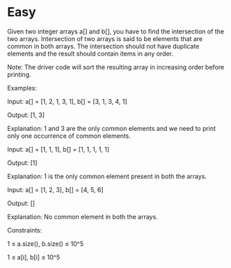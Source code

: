 # Easy

Given two integer arrays a[] and b[], you have to find the intersection of the two arrays. Intersection of two arrays is said to be elements that are common in both arrays. The intersection should not have duplicate elements and the result should contain items in any order.

Note: The driver code will sort the resulting array in increasing order before printing.

Examples:

Input: a[] = [1, 2, 1, 3, 1], b[] = [3, 1, 3, 4, 1]

Output: [1, 3]

Explanation: 1 and 3 are the only common elements and we need to print only one occurrence of common elements.

Input: a[] = [1, 1, 1], b[] = [1, 1, 1, 1, 1]

Output: [1]

Explanation: 1 is the only common element present in both the arrays.

Input: a[] = [1, 2, 3], b[] = [4, 5, 6]

Output: []

Explanation: No common element in both the arrays.


Constraints:

1 ≤ a.size(), b.size() ≤ 10^5

1 ≤ a[i], b[i] ≤ 10^5

